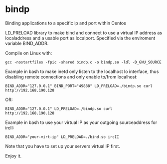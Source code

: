 bindp
=====

Binding applications to a specific ip and port within Centos



LD\_PRELOAD library to make bind and connect to use a virtual IP address as localaddress and a usable port as localport. Specified via the enviroment variable BIND\_ADDR.

Compile on Linux with:

    gcc -nostartfiles -fpic -shared bindp.c -o bindp.so -ldl -D_GNU_SOURCE


Example in bash to make inetd only listen to the localhost
lo interface, thus disabling remote connections and only
enable to/from localhost:

    BIND_ADDR="127.0.0.1" BIND_PORT="49888" LD_PRELOAD=./bindp.so curl http://192.168.190.128

OR:

    BIND_ADDR="127.0.0.1" LD_PRELOAD=./bindp.so curl http://192.168.190.128

Example in bash to use your virtual IP as your outgoing
sourceaddress for ircII:

    BIND_ADDR="your-virt-ip" LD_PRELOAD=./bind.so ircII

Note that you have to set up your servers virtual IP first.

Enjoy it.
